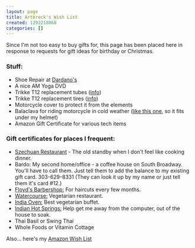 ```yaml
---
layout: page
title: Artbrock's Wish List
created: 1292218068
categories: []
---
```

<p>Since I'm not too easy to buy gifts for, this page has been placed here in response to requests for gift ideas for birthday or Christmas.</p>

<h3>Stuff:</h3>

<ul><li>Shoe Repair at <a href="http://www.dardanos.com/repair-services.php">Dardano's</a></li>
<li>A nice AM Yoga DVD</li>
<li>Trikke T12 replacement tubes (<a
 href="http://www.trikketampastore.com/proddetail.php?prod=Inner_Tubes">info</a>)</li>
<li>Trikke T12 replacement tires (<a
 href="http://www.trikketampastore.com/proddetail.php?prod=Trikke-Tire">info</a>)</li>
<li>Motorcycle cover to protect it from the elements</li>
<li>Balaclava for riding motorcycle in cold weather (<a href="http://www.amazon.com/Balaclava-Coolmax-Neoprene-Face-Black/dp/B000LW3NEM/ref=sr_1_2?ie=UTF8&amp;qid=1292214983&amp;sr=8-2">like this one</a>, so it fits under my
helmet)</li>
<li>Amazon Gift Certificate for various tech items</li></ul>

<h3>Gift certificates for places I frequent:</h3>

<ul><li><a href="http://www.szechuanchineserestaurant.net">Szechuan Restaurant</a> - The old standby when I don't feel like cooking dinner. </li>
<li>Bardo: My second home/office - a coffee house on South Broadway.  You'll have to call them. Just tell them to add the balance to my existing gift card. 303-629-8331 (They can look it up by my name or just tell them it's card #12.) </li>
<li><a href="http://www.floydsbarbershop.com/index.php/giftcards">Floyd's Barbershop:</a> For haircuts every few months. </li>
<li><a href="http://www.watercoursefoods.com">Watercourse:</a> Vegetarian restaurant. </li>
<li><a href="http://www.indiaovendenver.com">India Oven:</a> Best vegetarian buffet. </li>
<li><a href="http://www.indianhotsprings.com/certificate">Indian Hot Springs:</a> Help get me away from the computer, out of the house to soak. </li>
<li>Thai Basil or Swing Thai</li>
<li>Whole Foods or Vitamin Cottage</li>
</ul>


<p>Also... here's my <a href="http://amzn.com/w/L3Q6KTPVN6IU">Amazon Wish List</a></p>
